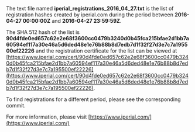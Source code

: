 The text file named **iperial_registrations_2016_04_27.txt** is the list of registration hashes created by iperial.com during the period between **2016-04-27 00:00:00Z** and **2016-04-27 23:59:59Z**.

The SHA 512 hash of the list is **90d4fde0ed657c62e2e68f3600cc0479b3240d0b45fca215bfae2d1bb7a60594ef117a30e46a5d6ded48e1e76b88b8d7edb7d1f32f27d3e7c7a195500ef22226** and the registration certificate for the list can be viewed at [https://www.iperial.com/cert/90d4fde0ed657c62e2e68f3600cc0479b3240d0b45fca215bfae2d1bb7a60594ef117a30e46a5d6ded48e1e76b88b8d7edb7d1f32f27d3e7c7a195500ef22226](https://www.iperial.com/cert/90d4fde0ed657c62e2e68f3600cc0479b3240d0b45fca215bfae2d1bb7a60594ef117a30e46a5d6ded48e1e76b88b8d7edb7d1f32f27d3e7c7a195500ef22226).

To find registrations for a different period, please see the corresponding commit.

For more information, please visit [https://www.iperial.com/](https://www.iperial.com/)
